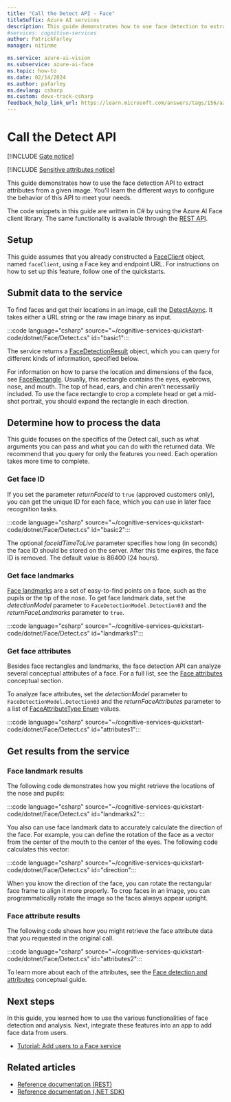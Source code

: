 ```yaml
---
title: "Call the Detect API - Face"
titleSuffix: Azure AI services
description: This guide demonstrates how to use face detection to extract attributes like age, emotion, or head pose from a given image.
#services: cognitive-services
author: PatrickFarley
manager: nitinme

ms.service: azure-ai-vision
ms.subservice: azure-ai-face
ms.topic: how-to
ms.date: 02/14/2024
ms.author: pafarley
ms.devlang: csharp
ms.custom: devx-track-csharp
feedback_help_link_url: https://learn.microsoft.com/answers/tags/156/azure-face
---
```


# Call the Detect API

[!INCLUDE [Gate notice](../includes/identity-gate-notice.md)]

[!INCLUDE [Sensitive attributes notice](../includes/identity-sensitive-attributes.md)]

This guide demonstrates how to use the face detection API to extract attributes from a given image. You'll learn the different ways to configure the behavior of this API to meet your needs.

The code snippets in this guide are written in C# by using the Azure AI Face client library. The same functionality is available through the [REST API](/rest/api/face/face-detection-operations/detect).


## Setup

This guide assumes that you already constructed a [FaceClient](/dotnet/api/azure.ai.vision.face.faceclient) object, named `faceClient`, using a Face key and endpoint URL. For instructions on how to set up this feature, follow one of the quickstarts.

## Submit data to the service

To find faces and get their locations in an image, call the [DetectAsync](/dotnet/api/azure.ai.vision.face.faceclient.detectasync). It takes either a URL string or the raw image binary as input.

:::code language="csharp" source="~/cognitive-services-quickstart-code/dotnet/Face/Detect.cs" id="basic1":::

The service returns a [FaceDetectionResult](/dotnet/api/azure.ai.vision.face.facedetectionresult) object, which you can query for different kinds of information, specified below.

For information on how to parse the location and dimensions of the face, see [FaceRectangle](/dotnet/api/azure.ai.vision.face.facedetectionresult.facerectangle). Usually, this rectangle contains the eyes, eyebrows, nose, and mouth. The top of head, ears, and chin aren't necessarily included. To use the face rectangle to crop a complete head or get a mid-shot portrait, you should expand the rectangle in each direction.

## Determine how to process the data

This guide focuses on the specifics of the Detect call, such as what arguments you can pass and what you can do with the returned data. We recommend that you query for only the features you need. Each operation takes more time to complete.

### Get face ID

If you set the parameter _returnFaceId_ to `true` (approved customers only), you can get the unique ID for each face, which you can use in later face recognition tasks.

:::code language="csharp" source="~/cognitive-services-quickstart-code/dotnet/Face/Detect.cs" id="basic2":::

The optional _faceIdTimeToLive_ parameter specifies how long (in seconds) the face ID should be stored on the server. After this time expires, the face ID is removed. The default value is 86400 (24 hours).

### Get face landmarks

[Face landmarks](../concept-face-detection.md#face-landmarks) are a set of easy-to-find points on a face, such as the pupils or the tip of the nose. To get face landmark data, set the _detectionModel_ parameter to `FaceDetectionModel.Detection03` and the _returnFaceLandmarks_ parameter to `true`.

:::code language="csharp" source="~/cognitive-services-quickstart-code/dotnet/Face/Detect.cs" id="landmarks1":::

### Get face attributes

Besides face rectangles and landmarks, the face detection API can analyze several conceptual attributes of a face. For a full list, see the [Face attributes](../concept-face-detection.md#attributes) conceptual section.

To analyze face attributes, set the _detectionModel_ parameter to `FaceDetectionModel.Detection03` and the _returnFaceAttributes_ parameter to a list of [FaceAttributeType Enum](/dotnet/api/azure.ai.vision.face.faceattributetype) values.

:::code language="csharp" source="~/cognitive-services-quickstart-code/dotnet/Face/Detect.cs" id="attributes1":::


## Get results from the service

### Face landmark results

The following code demonstrates how you might retrieve the locations of the nose and pupils:

:::code language="csharp" source="~/cognitive-services-quickstart-code/dotnet/Face/Detect.cs" id="landmarks2":::

You also can use face landmark data to accurately calculate the direction of the face. For example, you can define the rotation of the face as a vector from the center of the mouth to the center of the eyes. The following code calculates this vector:

:::code language="csharp" source="~/cognitive-services-quickstart-code/dotnet/Face/Detect.cs" id="direction":::

When you know the direction of the face, you can rotate the rectangular face frame to align it more properly. To crop faces in an image, you can programmatically rotate the image so the faces always appear upright.


### Face attribute results

The following code shows how you might retrieve the face attribute data that you requested in the original call.

:::code language="csharp" source="~/cognitive-services-quickstart-code/dotnet/Face/Detect.cs" id="attributes2":::

To learn more about each of the attributes, see the [Face detection and attributes](../concept-face-detection.md) conceptual guide.

## Next steps

In this guide, you learned how to use the various functionalities of face detection and analysis. Next, integrate these features into an app to add face data from users.

- [Tutorial: Add users to a Face service](../enrollment-overview.md)

## Related articles

- [Reference documentation (REST)](/rest/api/face/operation-groups)
- [Reference documentation (.NET SDK)](https://aka.ms/azsdk-csharp-face-ref)
